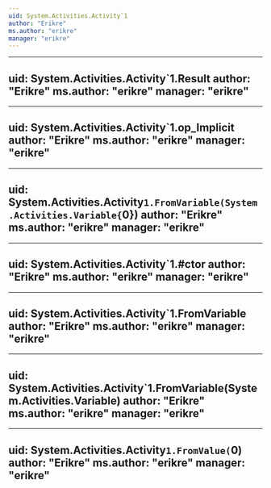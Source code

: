 ```yaml
---
uid: System.Activities.Activity`1
author: "Erikre"
ms.author: "erikre"
manager: "erikre"
---
```


---
uid: System.Activities.Activity`1.Result
author: "Erikre"
ms.author: "erikre"
manager: "erikre"
---

---
uid: System.Activities.Activity`1.op_Implicit
author: "Erikre"
ms.author: "erikre"
manager: "erikre"
---

---
uid: System.Activities.Activity`1.FromVariable(System.Activities.Variable{`0})
author: "Erikre"
ms.author: "erikre"
manager: "erikre"
---

---
uid: System.Activities.Activity`1.#ctor
author: "Erikre"
ms.author: "erikre"
manager: "erikre"
---

---
uid: System.Activities.Activity`1.FromVariable
author: "Erikre"
ms.author: "erikre"
manager: "erikre"
---

---
uid: System.Activities.Activity`1.FromVariable(System.Activities.Variable)
author: "Erikre"
ms.author: "erikre"
manager: "erikre"
---

---
uid: System.Activities.Activity`1.FromValue(`0)
author: "Erikre"
ms.author: "erikre"
manager: "erikre"
---
